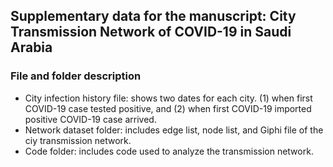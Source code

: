 ## Supplementary data for the manuscript: City Transmission Network of COVID-19 in Saudi Arabia

### File and folder description 

- City infection history file: shows two dates for each city. (1) when first COVID-19 case tested positive, and (2) when first COVID-19 imported positive COVID-19 case arrived.
- Network dataset folder: includes edge list, node list, and Giphi file of the ciy transmission network.
- Code folder: includes code used to analyze the transmission network.   
